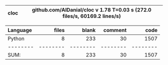 cloc|github.com/AlDanial/cloc v 1.78  T=0.03 s (272.0 files/s, 60169.2 lines/s)
--- | ---

Language|files|blank|comment|code
:-------|-------:|-------:|-------:|-------:
Python|8|233|30|1507
--------|--------|--------|--------|--------
SUM:|8|233|30|1507

